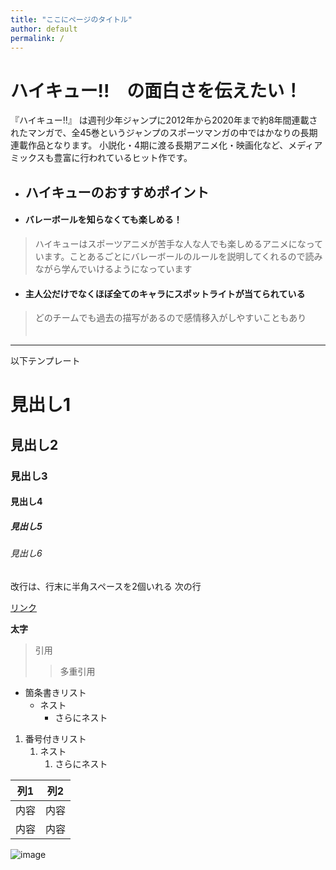 ```yaml
---
title: "ここにページのタイトル"
author: default
permalink: /
---
```

# **ハイキュー!!　の面白さを伝えたい！**
『ハイキュー!!』 は週刊少年ジャンプに2012年から2020年まで約8年間連載されたマンガで、全45巻というジャンプのスポーツマンガの中ではかなりの長期連載作品となります。 小説化・4期に渡る長期アニメ化・映画化など、メディアミックスも豊富に行われているヒット作です。

- ## ハイキューのおすすめポイント

- #### バレーボールを知らなくても楽しめる！
> ハイキューはスポーツアニメが苦手な人な人でも楽しめるアニメになっています。ことあるごとにバレーボールのルールを説明してくれるので読みながら学んでいけるようになっています
- #### 主人公だけでなくほぼ全てのキャラにスポットライトが当てられている
> どのチームでも過去の描写があるので感情移入がしやすいこともあり 
　　





---

以下テンプレート

# 見出し1
## 見出し2
### 見出し3
#### 見出し4
##### 見出し5
###### 見出し6

改行は、行末に半角スペースを2個いれる
次の行

[リンク](https://www.google.co.jp/)

**太字**

> 引用
>> 多重引用


- 箇条書きリスト
  - ネスト
    - さらにネスト


1. 番号付きリスト
   1. ネスト
      1. さらにネスト


| 列1  | 列2  |
|-----|-----|
| 内容  | 内容  |
| 内容  | 内容  |

![image](/GHPages_WebSite/assets/images/logo-150.png)
